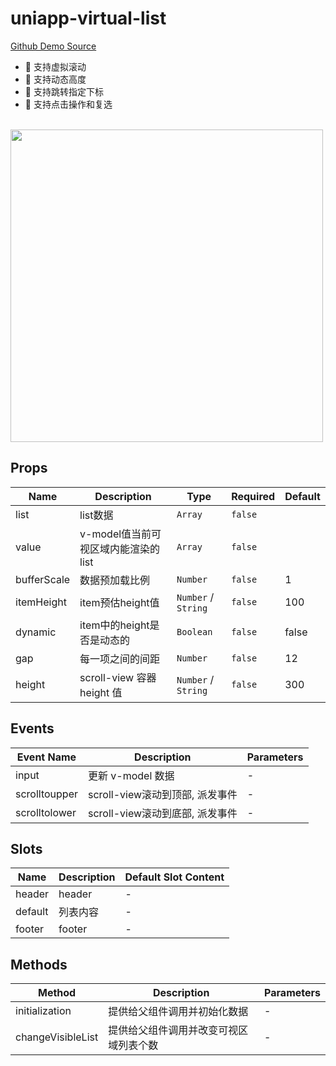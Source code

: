 # uniapp-virtual-list

[Github Demo Source](https://github.com/careteenL/uniapp-components/blob/master/src/pages/index/index.vue)

- 🎉 支持虚拟滚动
- 🎉 支持动态高度
- 🎉 支持跳转指定下标
- 🎉 支持点击操作和复选

<br/>

<img src="https://t1.focus-img.cn/dist/image/dist/estate/9b7b49ac16fb00a11f21fb2383edf3a8.GIF" height="500px" />

## Props

<!-- @vuese:index:props:start -->
|Name|Description|Type|Required|Default|
|---|---|---|---|---|
|list|list数据|`Array`|`false`||
|value|v-model值当前可视区域内能渲染的 list|`Array`|`false`||
|bufferScale|数据预加载比例|`Number`|`false`|1|
|itemHeight|item预估height值|`Number` / `String`|`false`|100|
|dynamic|item中的height是否是动态的|`Boolean`|`false`|false|
|gap|每一项之间的间距|`Number`|`false`|12|
|height|scroll-view 容器 height 值|`Number` / `String`|`false`|300|

<!-- @vuese:index:props:end -->


## Events

<!-- @vuese:index:events:start -->
|Event Name|Description|Parameters|
|---|---|---|
|input|更新 v-model 数据|-|
|scrolltoupper|scroll-view滚动到顶部, 派发事件|-|
|scrolltolower|scroll-view滚动到底部, 派发事件|-|

<!-- @vuese:index:events:end -->


## Slots

<!-- @vuese:index:slots:start -->
|Name|Description|Default Slot Content|
|---|---|---|
|header|header|-|
|default|列表内容|-|
|footer|footer|-|

<!-- @vuese:index:slots:end -->


## Methods

<!-- @vuese:index:methods:start -->
|Method|Description|Parameters|
|---|---|---|
|initialization|提供给父组件调用并初始化数据|-|
|changeVisibleList|提供给父组件调用并改变可视区域列表个数|-|

<!-- @vuese:index:methods:end -->


